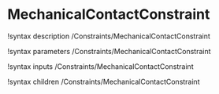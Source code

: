 <!-- MOOSE Documentation Stub: Remove this when content is added. -->

# MechanicalContactConstraint

!syntax description /Constraints/MechanicalContactConstraint

!syntax parameters /Constraints/MechanicalContactConstraint

!syntax inputs /Constraints/MechanicalContactConstraint

!syntax children /Constraints/MechanicalContactConstraint
